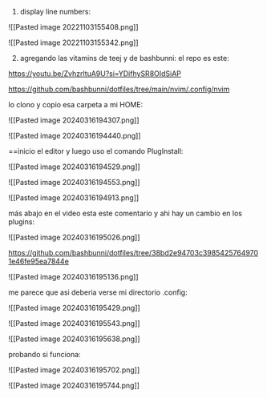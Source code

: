 1. display line numbers:

![[Pasted image 20221103155408.png]]

![[Pasted image 20221103155342.png]]


2. agregando las vitamins de teej y de bashbunni:
el repo es este: 

https://youtu.be/ZvhzrltuA9U?si=YDifhySR8OIdSiAP

https://github.com/bashbunni/dotfiles/tree/main/nvim/.config/nvim

lo clono y copio esa carpeta a mi HOME:

![[Pasted image 20240316194307.png]]

![[Pasted image 20240316194440.png]]

==inicio el editor y luego uso el comando PlugInstall:

![[Pasted image 20240316194529.png]]

![[Pasted image 20240316194553.png]]

![[Pasted image 20240316194913.png]]


más abajo en el video esta este comentario y ahi hay un cambio en los plugins:

![[Pasted image 20240316195026.png]]

https://github.com/bashbunni/dotfiles/tree/38bd2e94703c39854257649701e46fe95ea7844e

![[Pasted image 20240316195136.png]]

me parece que asi deberia verse mi directorio .config:

![[Pasted image 20240316195429.png]]

![[Pasted image 20240316195543.png]]

![[Pasted image 20240316195638.png]]

probando si funciona:

![[Pasted image 20240316195702.png]]

![[Pasted image 20240316195744.png]]











